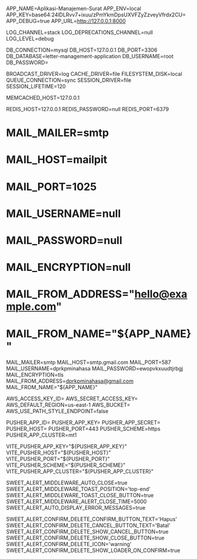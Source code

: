 APP_NAME=Aplikasi-Manajemen-Surat
APP_ENV=local
APP_KEY=base64:24lDLRvv7+ixuu/zPmYkmDpsUXVFZyZzveyVfrdx2CU=
APP_DEBUG=true
APP_URL=http://127.0.0.1:8000

LOG_CHANNEL=stack
LOG_DEPRECATIONS_CHANNEL=null
LOG_LEVEL=debug

DB_CONNECTION=mysql
DB_HOST=127.0.0.1
DB_PORT=3306
DB_DATABASE=letter-management-application
DB_USERNAME=root
DB_PASSWORD=

BROADCAST_DRIVER=log
CACHE_DRIVER=file
FILESYSTEM_DISK=local
QUEUE_CONNECTION=sync
SESSION_DRIVER=file
SESSION_LIFETIME=120

MEMCACHED_HOST=127.0.0.1

REDIS_HOST=127.0.0.1
REDIS_PASSWORD=null
REDIS_PORT=6379

# MAIL_MAILER=smtp
# MAIL_HOST=mailpit
# MAIL_PORT=1025
# MAIL_USERNAME=null
# MAIL_PASSWORD=null
# MAIL_ENCRYPTION=null
# MAIL_FROM_ADDRESS="hello@example.com"
# MAIL_FROM_NAME="${APP_NAME}"

MAIL_MAILER=smtp
MAIL_HOST=smtp.gmail.com
MAIL_PORT=587
MAIL_USERNAME=dprkpminahasa
MAIL_PASSWORD=ewopvkxuudtjrbgj
MAIL_ENCRYPTION=tls
MAIL_FROM_ADDRESS=dprkpminahasa@gmail.com
MAIL_FROM_NAME="${APP_NAME}"


AWS_ACCESS_KEY_ID=
AWS_SECRET_ACCESS_KEY=
AWS_DEFAULT_REGION=us-east-1
AWS_BUCKET=
AWS_USE_PATH_STYLE_ENDPOINT=false

PUSHER_APP_ID=
PUSHER_APP_KEY=
PUSHER_APP_SECRET=
PUSHER_HOST=
PUSHER_PORT=443
PUSHER_SCHEME=https
PUSHER_APP_CLUSTER=mt1

VITE_PUSHER_APP_KEY="${PUSHER_APP_KEY}"
VITE_PUSHER_HOST="${PUSHER_HOST}"
VITE_PUSHER_PORT="${PUSHER_PORT}"
VITE_PUSHER_SCHEME="${PUSHER_SCHEME}"
VITE_PUSHER_APP_CLUSTER="${PUSHER_APP_CLUSTER}"


SWEET_ALERT_MIDDLEWARE_AUTO_CLOSE=true
SWEET_ALERT_MIDDLEWARE_TOAST_POSITION='top-end'
SWEET_ALERT_MIDDLEWARE_TOAST_CLOSE_BUTTON=true
SWEET_ALERT_MIDDLEWARE_ALERT_CLOSE_TIME=5000
SWEET_ALERT_AUTO_DISPLAY_ERROR_MESSAGES=true

SWEET_ALERT_CONFIRM_DELETE_CONFIRM_BUTTON_TEXT='Hapus'
SWEET_ALERT_CONFIRM_DELETE_CANCEL_BUTTON_TEXT='Batal'
SWEET_ALERT_CONFIRM_DELETE_SHOW_CANCEL_BUTTON=true
SWEET_ALERT_CONFIRM_DELETE_SHOW_CLOSE_BUTTON=true
SWEET_ALERT_CONFIRM_DELETE_ICON='warning'
SWEET_ALERT_CONFIRM_DELETE_SHOW_LOADER_ON_CONFIRM=true
